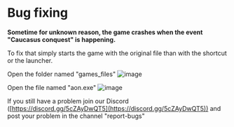 # Bug fixing

**Sometime for unknown reason, the game crashes when the event "Caucasus conquest" is happening.** 

To fix that simply starts the game with the original file than with the shortcut or the launcher.

Open the folder named "games_files"
![image](https://github.com/NapoleonProjects/Age-of-Napoleon/assets/94738563/a64f052f-c46a-4864-a886-2c194fec77ce)


Open the file named "aon.exe"
![image](https://github.com/NapoleonProjects/Age-of-Napoleon/assets/94738563/34fa3a2d-874e-4d54-9c82-25465d679db3)

If you still have a problem join our Discord ([https://discord.gg/5cZAyDwQT5](https://discord.gg/5cZAyDwQT5)) and post your problem in the channel "report-bugs"
